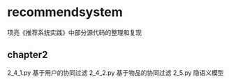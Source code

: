 # recommendsystem
项亮《推荐系统实践》中部分源代码的整理和复现

## chapter2
2_4_1.py 基于用户的协同过滤
2_4_2.py 基于物品的协同过滤
2_5.py 隐语义模型
